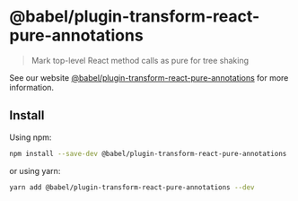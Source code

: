 # @babel/plugin-transform-react-pure-annotations

> Mark top-level React method calls as pure for tree shaking

See our
website [@babel/plugin-transform-react-pure-annotations](https://babeljs.io/docs/babel-plugin-transform-react-pure-annotations)
for more information.

## Install

Using npm:

```sh
npm install --save-dev @babel/plugin-transform-react-pure-annotations
```

or using yarn:

```sh
yarn add @babel/plugin-transform-react-pure-annotations --dev
```
